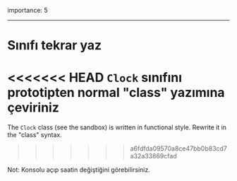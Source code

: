 importance: 5

---

# Sınıfı tekrar yaz

<<<<<<< HEAD
`Clock` sınıfını prototipten normal "class" yazımına çeviriniz
=======
The `Clock` class (see the sandbox) is written in functional style. Rewrite it in the "class" syntax.
>>>>>>> a6fdfda09570a8ce47bb0b83cd7a32a33869cfad

Not: Konsolu açıp saatin değiştiğini görebilirsiniz.
